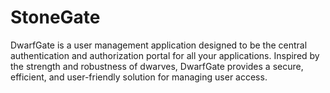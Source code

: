 # StoneGate
DwarfGate is a user management application designed to be the central authentication and authorization portal for all your applications. Inspired by the strength and robustness of dwarves, DwarfGate provides a secure, efficient, and user-friendly solution for managing user access.
